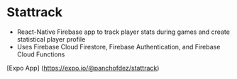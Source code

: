# Stattrack
* React-Native Firebase app to track player stats during games and create statistical player profile
* Uses Firebase Cloud Firestore, Firebase Authentication, and Firebase Cloud Functions

[Expo App] (https://expo.io/@panchofdez/stattrack)
